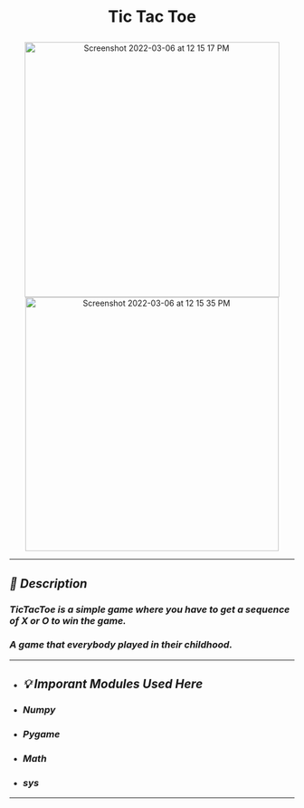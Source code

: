 # <p align="center">Tic Tac Toe</p>

<p align="center"><img width="450" alt="Screenshot 2022-03-06 at 12 15 17 PM" src="https://user-images.githubusercontent.com/72695669/156912817-19d09d03-21dc-41f3-845a-19e721ed4147.png">  <img width="448" alt="Screenshot 2022-03-06 at 12 15 35 PM" src="https://user-images.githubusercontent.com/72695669/156913114-d6defbaa-528a-450c-9442-93de9f0c972b.png"></p>

---

## ***_🎯 Description_***
### _TicTacToe is a simple game where you have to get a sequence of **X** or **O** to win the game._
### _A game that everybody played in their childhood._

---

- ## ***_💡 Imporant Modules Used Here_***
- ### ***_Numpy_***
- ### ***_Pygame_***
- ### ***_Math_***
- ### ***_sys_***
---
